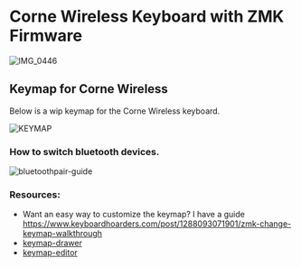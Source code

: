 # Corne Wireless Keyboard with ZMK Firmware

![IMG_0446](https://github.com/user-attachments/assets/1f24f8bd-588f-4f2e-bc61-a1301dc8450f)

## Keymap for Corne Wireless

Below is a wip keymap for the Corne Wireless keyboard.

![KEYMAP](img/corne.svg)

<!-- 1. Go to zmk.studio -->
<!-- 2. plug in left half of the keyboard via USB to computer -->
<!-- 3. select USB once at zmk.studio -->
<!-- 4. this will open a list of connected devices. Find CorneWireless and connect -->
<!-- 5. Unlock keyboard by going to the last layer on your keyboard and use the zmk studio unlock key as shown in the keymap picture. -->
<!-- ![zmkmy_keymap (7)](https://github.com/user-attachments/assets/23712dff-27b2-407d-b222-d315543dbef9) -->

### How to switch bluetooth devices.

![bluetoothpair-guide](https://github.com/user-attachments/assets/d777bf4e-a7e3-4429-8638-2b11e7558153)

### Resources:

- Want an easy way to customize the keymap? I have a guide https://www.keyboardhoarders.com/post/1288093071901/zmk-change-keymap-walkthrough
- [keymap-drawer](https://keymap-drawer.streamlit.app/)
- [keymap-editor](https://nickcoutsos.github.io/keymap-editor/)
